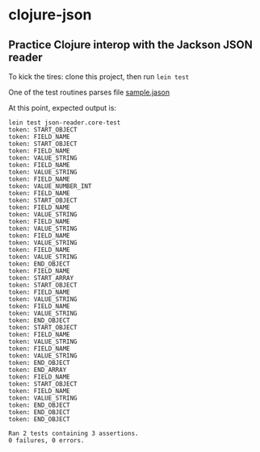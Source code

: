 # clojure-json
## Practice Clojure interop with the Jackson JSON reader

To kick the tires: clone this project, then run ```lein test```

One of the test routines parses file  [sample.jason](https://github.com/rstinejr/clojure-json/blob/master/resources/sample.json)

At this point, expected output is:
```
lein test json-reader.core-test
token: START_OBJECT
token: FIELD_NAME
token: START_OBJECT
token: FIELD_NAME
token: VALUE_STRING
token: FIELD_NAME
token: VALUE_STRING
token: FIELD_NAME
token: VALUE_NUMBER_INT
token: FIELD_NAME
token: START_OBJECT
token: FIELD_NAME
token: VALUE_STRING
token: FIELD_NAME
token: VALUE_STRING
token: FIELD_NAME
token: VALUE_STRING
token: FIELD_NAME
token: VALUE_STRING
token: END_OBJECT
token: FIELD_NAME
token: START_ARRAY
token: START_OBJECT
token: FIELD_NAME
token: VALUE_STRING
token: FIELD_NAME
token: VALUE_STRING
token: END_OBJECT
token: START_OBJECT
token: FIELD_NAME
token: VALUE_STRING
token: FIELD_NAME
token: VALUE_STRING
token: END_OBJECT
token: END_ARRAY
token: FIELD_NAME
token: START_OBJECT
token: FIELD_NAME
token: VALUE_STRING
token: END_OBJECT
token: END_OBJECT
token: END_OBJECT

Ran 2 tests containing 3 assertions.
0 failures, 0 errors.
```
